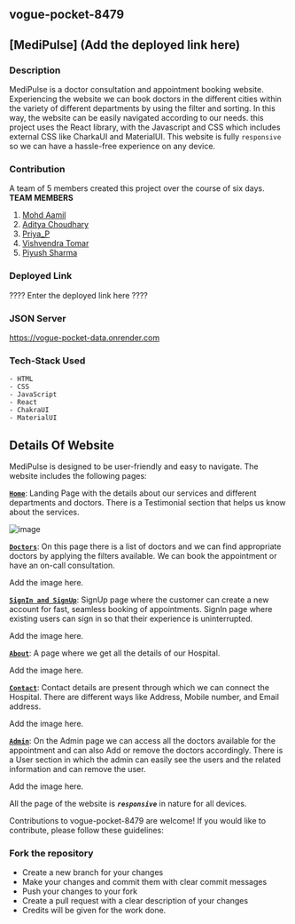 ## vogue-pocket-8479

## [MediPulse] (**Add the deployed link here**)

### Description

MediPulse is a doctor consultation and appointment booking website. Experiencing the website we can book doctors in the different cities within the variety of different departments by using the filter and sorting.
In this way, the website can be easily navigated according to our needs. this project uses the React library, with the Javascript and CSS which includes external CSS like CharkaUI and MaterialUI. This website is fully `responsive` so we can have a hassle-free experience on any device.

### Contribution

A team of 5 members created this project over  the course of six days.
**TEAM MEMBERS**

1. [Mohd Aamil](https://github.com/Srinivas831)
2. [Aditya Choudhary](https://github.com/Aditya-Choudhary0)
3. [Priya_P](https://github.com/Priyap1038)
4. [Vishvendra Tomar](https://github.com/VishvendraTomar)
5. [Piyush Sharma ](https://github.com/pspiyush130)

### Deployed Link
???? Enter the deployed link here ????

### JSON Server
https://vogue-pocket-data.onrender.com

### Tech-Stack Used
```
- HTML
- CSS
- JavaScript
- React
- ChakraUI
- MaterialUI
```

## Details Of Website

MediPulse is designed to be user-friendly and easy to navigate. The website includes the following pages:

[**`Home`**](vogue-pocket-8479/src/Pages/Home.jsx): Landing Page with the details about our services and different departments and doctors. There is a Testimonial section that helps us know about the services.

![image](https://github.com/mohdaamil120/vogue-pocket-8479/assets/95501800/0fa776e3-32b0-4b6c-a565-4abf6d1f3da1)


[**`Doctors`**](vogue-pocket-8479/src/Pages/Doctors.jsx): On this page there is a list of doctors and we can find appropriate doctors by applying the filters available. We can book the appointment or have an on-call consultation.

Add the image here.

[**`SignIn and SignUp`**](vogue-pocket-8479/src/Pages/Register.jsx): SignUp page where the customer can create a new account for fast, seamless booking of appointments. SignIn page where existing users can sign in so that their experience is uninterrupted.

Add the image here.

[**`About`**](vogue-pocket-8479/src/Pages/AboutPage.jsx): A page where we get all the details of our Hospital.

Add the image here.

[**`Contact`**](vogue-pocket-8479/src/Pages/ContactPage.jsx): Contact details are present through which we can connect the Hospital. There are different ways like Address, Mobile number, and Email address. 

Add the image here.

[**`Admin`**](vogue-pocket-8479/src/Pages/Admin.jsx): On the Admin page we can access all the doctors available for the appointment and can also Add or remove the doctors accordingly. There is a User section in which the admin can easily see the users and the related information and can remove the user.

Add the image here.

All the page of the website is ***`responsive`*** in nature for all devices.


Contributions to vogue-pocket-8479 are welcome! If you would like to contribute, please follow these guidelines:

### Fork the repository
+ Create a new branch for your changes
+ Make your changes and commit them with clear commit messages
+ Push your changes to your fork
+ Create a pull request with a clear description of your changes
+ Credits will be given for the work done. 


